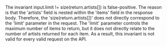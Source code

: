 The invariant input.limit != size(return.artists[]) is false-positive. The reason is that the 'artists' field is nested within the 'items' field in the response body. Therefore, the 'size(return.artists[])' does not directly correspond to the 'limit' parameter in the request. The 'limit' parameter controls the maximum number of items to return, but it does not directly relate to the number of artists returned for each item. As a result, this invariant is not valid for every valid request on the API.
